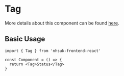 # Tag

More details about this component can be found [here](https://service-manual.nhs.uk/design-system/components/tag).

## Basic Usage

```tsx
import { Tag } from 'nhsuk-frontend-react'

const Component = () => {
  return <Tag>Status</Tag>
}
```
